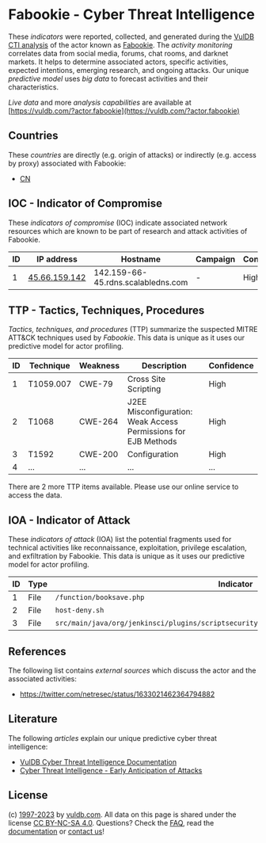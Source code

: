 # Fabookie - Cyber Threat Intelligence

These _indicators_ were reported, collected, and generated during the [VulDB CTI analysis](https://vuldb.com/?kb.cti) of the actor known as [Fabookie](https://vuldb.com/?actor.fabookie). The _activity monitoring_ correlates data from social media, forums, chat rooms, and darknet markets. It helps to determine associated actors, specific activities, expected intentions, emerging research, and ongoing attacks. Our unique _predictive model_ uses _big data_ to forecast activities and their characteristics.

_Live data_ and more _analysis capabilities_ are available at [https://vuldb.com/?actor.fabookie](https://vuldb.com/?actor.fabookie)

## Countries

These _countries_ are directly (e.g. origin of attacks) or indirectly (e.g. access by proxy) associated with Fabookie:

* [CN](https://vuldb.com/?country.cn)

## IOC - Indicator of Compromise

These _indicators of compromise_ (IOC) indicate associated network resources which are known to be part of research and attack activities of Fabookie.

ID | IP address | Hostname | Campaign | Confidence
-- | ---------- | -------- | -------- | ----------
1 | [45.66.159.142](https://vuldb.com/?ip.45.66.159.142) | 142.159-66-45.rdns.scalabledns.com | - | High

## TTP - Tactics, Techniques, Procedures

_Tactics, techniques, and procedures_ (TTP) summarize the suspected MITRE ATT&CK techniques used by _Fabookie_. This data is unique as it uses our predictive model for actor profiling.

ID | Technique | Weakness | Description | Confidence
-- | --------- | -------- | ----------- | ----------
1 | T1059.007 | CWE-79 | Cross Site Scripting | High
2 | T1068 | CWE-264 | J2EE Misconfiguration: Weak Access Permissions for EJB Methods | High
3 | T1592 | CWE-200 | Configuration | High
4 | ... | ... | ... | ...

There are 2 more TTP items available. Please use our online service to access the data.

## IOA - Indicator of Attack

These _indicators of attack_ (IOA) list the potential fragments used for technical activities like reconnaissance, exploitation, privilege escalation, and exfiltration by Fabookie. This data is unique as it uses our predictive model for actor profiling.

ID | Type | Indicator | Confidence
-- | ---- | --------- | ----------
1 | File | `/function/booksave.php` | High
2 | File | `host-deny.sh` | Medium
3 | File | `src/main/java/org/jenkinsci/plugins/scriptsecurity/sandbox/groovy/SecureGroovyScript.java` | High

## References

The following list contains _external sources_ which discuss the actor and the associated activities:

* https://twitter.com/netresec/status/1633021462364794882

## Literature

The following _articles_ explain our unique predictive cyber threat intelligence:

* [VulDB Cyber Threat Intelligence Documentation](https://vuldb.com/?kb.cti)
* [Cyber Threat Intelligence - Early Anticipation of Attacks](https://www.scip.ch/en/?labs.20201022)

## License

(c) [1997-2023](https://vuldb.com/?kb.changelog) by [vuldb.com](https://vuldb.com/?kb.about). All data on this page is shared under the license [CC BY-NC-SA 4.0](https://creativecommons.org/licenses/by-nc-sa/4.0/). Questions? Check the [FAQ](https://vuldb.com/?kb.faq), read the [documentation](https://vuldb.com/?kb) or [contact us](https://vuldb.com/?contact)!
